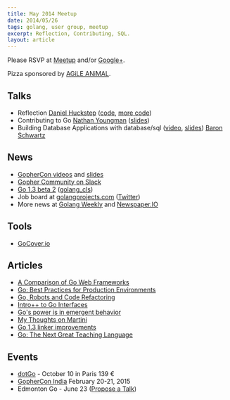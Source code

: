 ```yaml
---
title: May 2014 Meetup
date: 2014/05/26
tags: golang, user group, meetup
excerpt: Reflection, Contributing, SQL.
layout: article
---
```


Please RSVP at [Meetup](http://www.meetup.com/startupedmonton/events/180080592/) and/or [Google+](https://plus.google.com/events/cdbl6budpmph82vuer0l2dt9cok?authkey=CKXX-qvVq-nkUQ). 

Pizza sponsored by [AGiLE ANiMAL](http://agileanimal.com/).

## Talks

* Reflection [Daniel Huckstep](https://twitter.com/darkhelmetlive) ([code](https://github.com/darkhelmet/enumerable), [more code](https://github.com/darkhelmet/goctopus))
* Contributing to Go [Nathan Youngman](https://twitter.com/nathany) ([slides](https://speakerdeck.com/nathany/contributing-to-go))
* Building Database Applications with database/sql ([video](http://confreaks.com/videos/3440-gophercon2014-building-database-applications-with-database-sql), [slides](https://cdn.rawgit.com/gophercon/2014-talks/master/baron-schwartz/database-sql.pdf)) [Baron Schwartz](https://twitter.com/xaprb)

## News

* [GopherCon videos](http://confreaks.com/events/gophercon2014) and [slides](https://github.com/gophercon/2014-talks)
* [Gopher Community on Slack](http://blog.gopheracademy.com/gophers-slack-community)
* [Go 1.3 beta 2](http://tip.golang.org/doc/go1.3) ([golang_cls](https://twitter.com/golang_cls))
* Job board at [golangprojects.com](http://www.golangprojects.com/) ([Twitter](https://twitter.com/golangprojects))
* More news at [Golang Weekly](http://www.golangweekly.com/) and [Newspaper.IO](http://www.newspaper.io/golang)

## Tools

* [GoCover.io](http://gocover.io/)

## Articles

* [A Comparison of Go Web Frameworks](http://corner.squareup.com/2014/05/evaluating-go-frameworks.html)
* [Go: Best Practices for Production Environments](http://peter.bourgon.org/go-in-production/)
* [Go, Robots and Code Refactoring](http://matt.aimonetti.net/posts/2014/04/28/refactoring-go-code/)
* [Intro++ to Go Interfaces](http://blog.natefinch.com/2014/05/intro-to-go-interfaces.html)
* [Go's power is in emergent behavior](http://www.onebigfluke.com/2014/04/gos-power-is-in-emergent-behavior.html)
* [My Thoughts on Martini](http://codegangsta.io/blog/2014/05/19/my-thoughts-on-martini/)
* [Go 1.3 linker improvements](http://dave.cheney.net/2014/05/22/go-1-3-linker-improvements)
* [Go: The Next Great Teaching Language](http://daviddd.net/blog/2014/05/10/number-golang-the-next-great-teaching-language/)

## Events

* [dotGo](http://www.dotgo.eu/) - October 10 in Paris 139 &euro;
* [GopherCon India](http://gophercon.in/) February 20-21, 2015
* Edmonton Go - June 23 ([Propose a Talk](https://github.com/edmontongo/presentations/issues/7))
